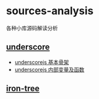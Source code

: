 # sources-analysis
各种小库源码解读分析

## [underscore](https://github.com/jashkenas/underscore/)

- [underscorejs 基本骨架](https://github.com/domsgit/sources-analysis/issues/1)
- [underscorejs 内部变量及函数](https://github.com/domsgit/sources-analysis/issues/2)


## [iron-tree](https://github.com/DenQ/iron-tree)
